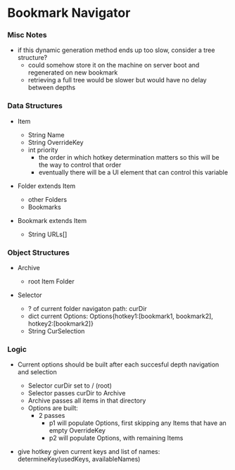# Bookmark Navigator

### Misc Notes
- if this dynamic generation method ends up too slow, consider a tree structure?
    - could somehow store it on the machine on server boot and regenerated on new bookmark
    - retrieving a full tree would be slower but would have no delay between depths

### Data Structures
- Item
    - String Name
    - String OverrideKey
    - int priority
        - the order in which hotkey determination matters so this will be the way to control that order
        - eventually there will be a UI element that can control this variable

- Folder extends Item
    - other Folders
    - Bookmarks

- Bookmark extends Item
    - String URLs[]

### Object Structures
- Archive
    - root Item Folder

- Selector
    - ? of current folder navigaton path: curDir
    - dict current Options: Options{hotkey1:[bookmark1, bookmark2], hotkey2:[bookmark2]}
    - String CurSelection


### Logic
- Current options should be built after each succesful depth navigation and selection
    - Selector curDir set to / (root)
    - Selector passes curDir to Archive
    - Archive passes all items in that directory
    - Options are built:
        - 2 passes
            - p1 will populate Options, first skipping any Items that have an empty OverrideKey
            - p2 will populate Options, with remaining Items
            
- give hotkey given current keys and list of names: determineKey(usedKeys, availableNames)


